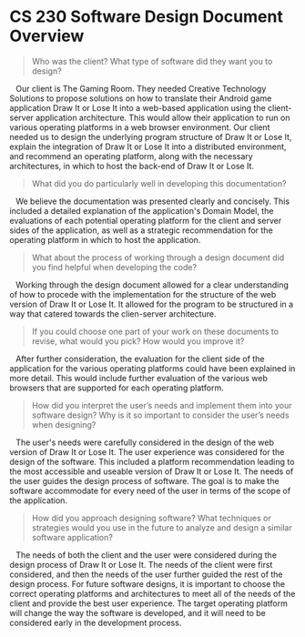 # CS 230 Software Design Document Overview

> Who was the client? What type of software did they want you to design?

&ensp; Our client is The Gaming Room. They needed Creative Technology Solutions to propose solutions on how to translate their Android game application Draw It or Lose It into a web-based application using the client-server application architecture. This would allow their application to run on various operating platforms in a web browser environment. Our client needed us to design the underlying program structure of Draw It or Lose It, explain the integration of Draw It or Lose It into a distributed environment, and recommend an operating platform, along with the necessary architectures, in which to host the back-end of Draw It or Lose It.

> What did you do particularly well in developing this documentation?

&ensp; We believe the documentation was presented clearly and concisely. This included a detailed explanation of the application's Domain Model, the evaluations of each potential operating platform for the client and server sides of the application, as well as a strategic recommendation for the operating platform in which to host the application.

> What about the process of working through a design document did you find helpful when developing the code?

&ensp; Working through the design document allowed for a clear understanding of how to procede with the implementation for the structure of the web version of Draw It or Lose It. It allowed for the program to be structured in a way that catered towards the clien-server architecture.

> If you could choose one part of your work on these documents to revise, what would you pick? How would you improve it?

&ensp; After further consideration, the evaluation for the client side of the application for the various operating platforms could have been explained in more detail. This would include further evaluation of the various web browsers that are supported for each operating platform.

> How did you interpret the user’s needs and implement them into your software design? Why is it so important to consider the user’s needs when designing?

&ensp; The user's needs were carefully considered in the design of the web version of Draw It or Lose It. The user experience was considered for the design of the software. This included a platform recommendation leading to the most accessible and useable version of Draw It or Lose It. The needs of the user guides the design process of software. The goal is to make the software accommodate for every need of the user in terms of the scope of the application.

> How did you approach designing software? What techniques or strategies would you use in the future to analyze and design a similar software application?

&ensp; The needs of both the client and the user were considered during the design process of Draw It or Lose It. The needs of the client were first considered, and then the needs of the user further guided the rest of the design process. For future software designs, it is important to choose the correct operating platforms and architectures to meet all of the needs of the client and provide the best user experience. The target operating platform will change the way the software is developed, and it will need to be considered early in the development process.

